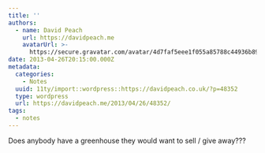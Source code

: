 ```yaml
---
title: ''
authors:
  - name: David Peach
    url: https://davidpeach.me
    avatarUrl: >-
      https://secure.gravatar.com/avatar/4d7faf5eee1f055a85788c44936b8995eaab6dfb004e7854ec747ccb272e91ee?s=96&d=mm&r=g
date: 2013-04-26T20:15:00.000Z
metadata:
  categories:
    - Notes
  uuid: 11ty/import::wordpress::https://davidpeach.co.uk/?p=48352
  type: wordpress
  url: https://davidpeach.me/2013/04/26/48352/
tags:
  - notes
---
```

Does anybody have a greenhouse they would want to sell / give away???